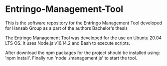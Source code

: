 # Entringo-Management-Tool
This is the software repository for the Entringo Management Tool developed for Hansab Group as a part of the authors Bachelor's thesis

The Entringo Management Tool was developed for the use on Ubuntu 20.04 LTS OS. 
It uses Node.js v16.14.2 and Bash to execute scripts.

After download the npm packages for the project should be installed using: 'npm install'.
Finally run 'node ./management.js' to start the tool.
